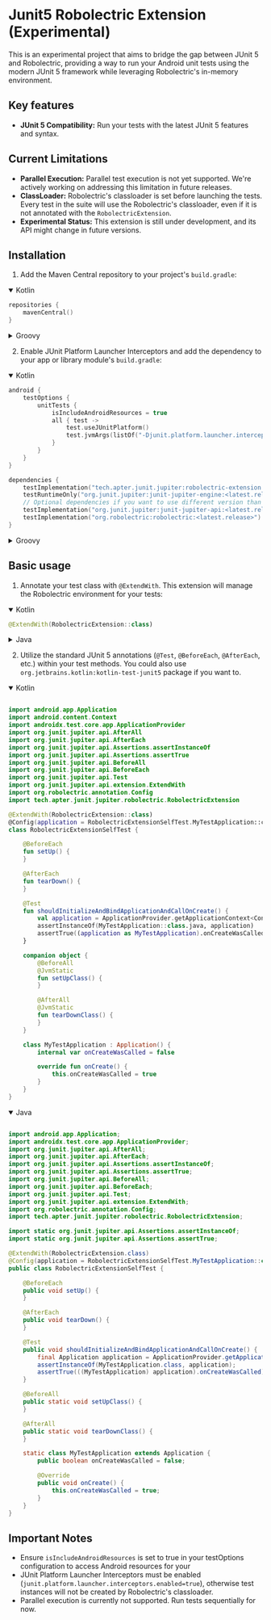 # Junit5 Robolectric Extension (Experimental)

This is an experimental project that aims to bridge the gap between JUnit 5 and Robolectric, providing a way to run your
Android unit tests using the modern JUnit 5 framework while leveraging Robolectric's
in-memory environment.

## Key features

* **JUnit 5 Compatibility:** Run your tests with the latest JUnit 5 features and syntax.

## Current Limitations

* **Parallel Execution:** Parallel test execution is not yet supported. We're actively working on addressing this
  limitation in future releases.
* **ClassLoader:** Robolectric's classloader is set before launching the tests. Every test in the suite will use the
  Robolectric's classloader, even if it is not annotated with the `RobolectricExtension`.
* **Experimental Status:** This extension is still under development, and its API might change in future versions.

## Installation

1. Add the Maven Central repository to your project's `build.gradle`:

<details open>
<summary>Kotlin</summary>

```kotlin
repositories {
    mavenCentral()
}
```

</details>

<details>
<summary>Groovy</summary>

```groovy
repositories {
    mavenCentral()
}
```

</details>

2. Enable JUnit Platform Launcher Interceptors and add the dependency to your app or library module's `build.gradle`:

<details open>
<summary>Kotlin</summary>

```kotlin
android {
    testOptions {
        unitTests {
            isIncludeAndroidResources = true
            all { test ->
                test.useJUnitPlatform()
                test.jvmArgs(listOf("-Djunit.platform.launcher.interceptors.enabled=true"))
            }
        }
    }
}

dependencies {
    testImplementation("tech.apter.junit.jupiter:robolectric-extension:0.1.0")
    testRuntimeOnly("org.junit.jupiter:junit-jupiter-engine:<latest.release>") // JUnit 5 Jupiter Engine
    // Optional dependencies if you want to use different version than used by the extension
    testImplementation("org.junit.jupiter:junit-jupiter-api:<latest.release>") // Latest JUnit 5 Jupiter API
    testImplementation("org.robolectric:robolectric:<latest.release>") // Latest Robolectric version
}
```

</details>

<details>
<summary>Groovy</summary>

```groovy
android {
    testOptions {
        unitTests {
            includeAndroidResources = true
            all {
                useJUnitPlatform()
                jvmArgs('-Djunit.platform.launcher.interceptors.enabled=true')
            }
        }
    }
}

dependencies {
    testImplementation 'tech.apter.junit.jupiter:robolectric-extension:0.1.0'
    testRuntimeOnly 'org.junit.jupiter:junit-jupiter-engine:<latest.release>' // Latest JUnit 5 Jupiter Engine
    // Optional dependencies if you want to use different versions than used by the extension
    testImplementation 'org.junit.jupiter:junit-jupiter-api:<latest.release>' // Latest JUnit 5 Jupiter API
    testImplementation 'org.robolectric:robolectric:<latest.release>' // Latest Robolectric version
}
```

</details>

## Basic usage

1. Annotate your test class with `@ExtendWith`. This extension will manage the Robolectric
   environment for your tests:

<details open>
<summary>Kotlin</summary>

```kotlin
@ExtendWith(RobolectricExtension::class)
```

</details>

<details>
<summary>Java</summary>

```java
@ExtendWith(RobolectricExtension.class)
```

</details>

2. Utilize the standard JUnit 5 annotations (`@Test`, `@BeforeEach`, `@AfterEach`, etc.) within your test methods. You
   could also use `org.jetbrains.kotlin:kotlin-test-junit5` package if you want to.

<details open>
<summary>Kotlin</summary>

```kotlin

import android.app.Application
import android.content.Context
import androidx.test.core.app.ApplicationProvider
import org.junit.jupiter.api.AfterAll
import org.junit.jupiter.api.AfterEach
import org.junit.jupiter.api.Assertions.assertInstanceOf
import org.junit.jupiter.api.Assertions.assertTrue
import org.junit.jupiter.api.BeforeAll
import org.junit.jupiter.api.BeforeEach
import org.junit.jupiter.api.Test
import org.junit.jupiter.api.extension.ExtendWith
import org.robolectric.annotation.Config
import tech.apter.junit.jupiter.robolectric.RobolectricExtension

@ExtendWith(RobolectricExtension::class)
@Config(application = RobolectricExtensionSelfTest.MyTestApplication::class)
class RobolectricExtensionSelfTest {

    @BeforeEach
    fun setUp() {
    }

    @AfterEach
    fun tearDown() {
    }

    @Test
    fun shouldInitializeAndBindApplicationAndCallOnCreate() {
        val application = ApplicationProvider.getApplicationContext<Context>()
        assertInstanceOf(MyTestApplication::class.java, application)
        assertTrue((application as MyTestApplication).onCreateWasCalled)
    }

    companion object {
        @BeforeAll
        @JvmStatic
        fun setUpClass() {
        }

        @AfterAll
        @JvmStatic
        fun tearDownClass() {
        }
    }

    class MyTestApplication : Application() {
        internal var onCreateWasCalled = false

        override fun onCreate() {
            this.onCreateWasCalled = true
        }
    }
}

```

</details>

<details open>
<summary>Java</summary>

```java

import android.app.Application;
import androidx.test.core.app.ApplicationProvider;
import org.junit.jupiter.api.AfterAll;
import org.junit.jupiter.api.AfterEach;
import org.junit.jupiter.api.Assertions.assertInstanceOf;
import org.junit.jupiter.api.Assertions.assertTrue;
import org.junit.jupiter.api.BeforeAll;
import org.junit.jupiter.api.BeforeEach;
import org.junit.jupiter.api.Test;
import org.junit.jupiter.api.extension.ExtendWith;
import org.robolectric.annotation.Config;
import tech.apter.junit.jupiter.robolectric.RobolectricExtension;

import static org.junit.jupiter.api.Assertions.assertInstanceOf;
import static org.junit.jupiter.api.Assertions.assertTrue;

@ExtendWith(RobolectricExtension.class)
@Config(application = RobolectricExtensionSelfTest.MyTestApplication::class)
public class RobolectricExtensionSelfTest {

    @BeforeEach
    public void setUp() {
    }

    @AfterEach
    public void tearDown() {
    }

    @Test
    public void shouldInitializeAndBindApplicationAndCallOnCreate() {
        final Application application = ApplicationProvider.getApplicationContext();
        assertInstanceOf(MyTestApplication.class, application);
        assertTrue(((MyTestApplication) application).onCreateWasCalled);
    }

    @BeforeAll
    public static void setUpClass() {
    }

    @AfterAll
    public static void tearDownClass() {
    }

    static class MyTestApplication extends Application {
        public boolean onCreateWasCalled = false;

        @Override
        public void onCreate() {
            this.onCreateWasCalled = true;
        }
    }
}

```

</details>

## Important Notes

* Ensure `isIncludeAndroidResources` is set to true in your testOptions configuration to access Android resources for
  your
* JUnit Platform Launcher Interceptors must be enabled (`junit.platform.launcher.interceptors.enabled=true`), otherwise
  test instances will not be created by Robolectric's classloader.
* Parallel execution is currently not supported. Run tests sequentially for now.

